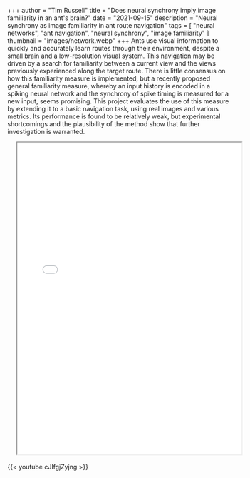 +++
author = "Tim Russell"
title = "Does neural synchrony imply image familiarity in an ant's brain?"
date = "2021-09-15"
description = "Neural synchrony as image familiarity in ant route navigation"
tags = [
    "neural networks", "ant navigation", "neural synchrony", "image familiarity"
]
thumbnail = "images/network.webp"
+++
Ants use visual information to quickly and accurately learn routes through their environment, despite a small brain and a low-resolution visual system. This navigation may be driven by a search for familiarity between a current view and the views previously experienced along the target route. There is little consensus on how this familiarity measure is implemented, but a recently proposed general familiarity measure, whereby an input history is encoded in a spiking neural network and the synchrony of spike timing is measured for a new input, seems promising. This project evaluates the use of this measure by extending it to a basic navigation task, using real images and various metrics. Its performance is found to be relatively weak, but experimental shortcomings and the plausibility of the method show that further investigation is warranted.

<object data="../../misc/thesis.pdf" type="application/pdf" style="padding: 20px;" width="100%" height="700">
    <iframe src="../../misc/thesis.html" width="100%" height="700"></iframe> 
</object>

{{< youtube cJIfgjZyjng >}}